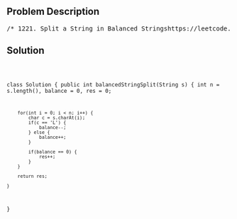 <!--
<style>
  body { font-family: Arial, sans-serif; }
  .container { max-width: 700px; margin: 0 auto; padding: 10px; }
  .comment-block { background-color: #f9f9f9; padding: 10px; border-left: 5px solid #ccc; overflow-wrap: break-word; white-space: pre-wrap; }
  .code-block { background-color: #f4f4f4; padding: 10px; border: 1px solid #ddd; overflow-wrap: break-word; white-space: pre-wrap; }
</style>
-->

<div class='container'>
<h2>Problem Description</h2>
<div class='comment-block'>
<pre>
/* 1221. Split a String in Balanced Stringshttps://leetcode.com/problems/split-a-string-in-balanced-strings/Balanced strings are those that have an equal quantity of 'L' and 'R'characters.Given a balanced string s, split it into some number of substrings suchthat:Each substring is balanced.Return the maximum number of balanced strings you can obtain.Example 1:Input: s = "RLRRLLRLRL"Output: 4Explanation: s can be split into "RL", "RRLL", "RL", "RL", each substringcontainssame number of 'L' and 'R'.Example 2:Input: s = "RLRRRLLRLL"Output: 2Explanation: s can be split into "RL", "RRRLLRLL", each substring containssamenumber of 'L' and 'R'.Note that s cannot be split into "RL", "RR", "RL", "LR", "LL", because the2ndand 5th substrings are not balanced.Example 3:Input: s = "LLLLRRRR"Output: 1Explanation: s can be split into "LLLLRRRR".Constraints:2 <= s.length <= 1000s[i] is either 'L' or 'R'.s is a balanced string.*/</pre>
</div>

<h2>Solution</h2>
<div class='code-block'>
<pre><code class='language-java'>

class Solution {
    public int balancedStringSplit(String s) {
        int n = s.length(), balance = 0, res = 0;

        for(int i = 0; i < n; i++) {
            char c = s.charAt(i);
            if(c == 'L') {
                balance--;
            } else {
                balance++;
            }

            if(balance == 0) {
                res++;
            }
        }

        return res;
        
    }
}</code></pre>
</div>
</div>
